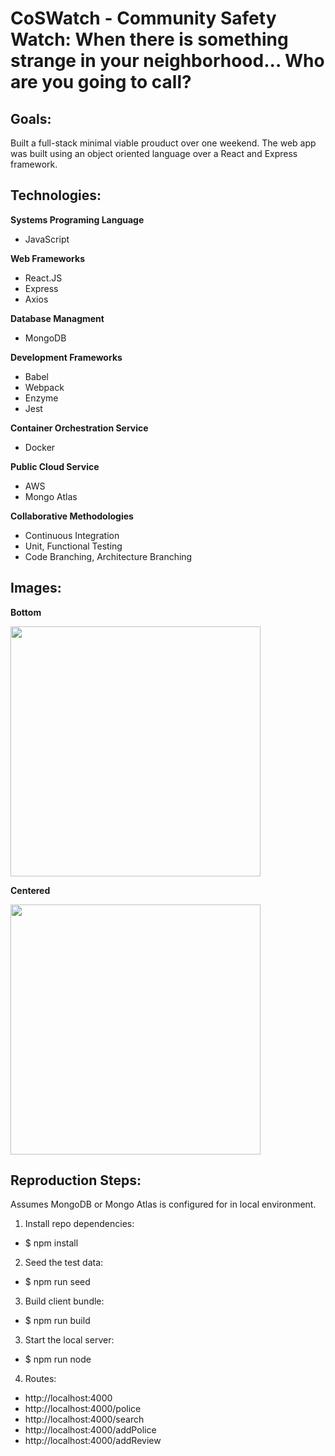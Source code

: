 # CoSWatch - Community Safety Watch: When there is something strange in your neighborhood... Who are you going to call?

## Goals:

Built a full-stack minimal viable prouduct over one weekend. The web app was built using an object oriented language over a React and Express framework.

## Technologies:

**Systems Programing Language**
* JavaScript

**Web Frameworks**
* React.JS
* Express
* Axios

**Database Managment**
* MongoDB

**Development Frameworks**
* Babel
* Webpack
* Enzyme
* Jest

**Container Orchestration Service**
* Docker

**Public Cloud Service**
* AWS
* Mongo Atlas

**Collaborative Methodologies**
* Continuous Integration
* Unit, Functional Testing
* Code Branching, Architecture Branching

## Images:

**Bottom**

<img src="siteImages/homely_top_component.jpg" width="400">

**Centered**

<img src="siteImages/homely_centered_component.jpg" width="400">


## Reproduction Steps:

Assumes MongoDB or Mongo Atlas is configured for in local environment.

1. Install repo dependencies:
  * $ npm install

2. Seed the test data:
  * $ npm run seed

3. Build client bundle:
  * $ npm run build

3. Start the local server:
  * $ npm run node

4. Routes:
  * http://localhost:4000
  * http://localhost:4000/police
  * http://localhost:4000/search
  * http://localhost:4000/addPolice
  * http://localhost:4000/addReview


